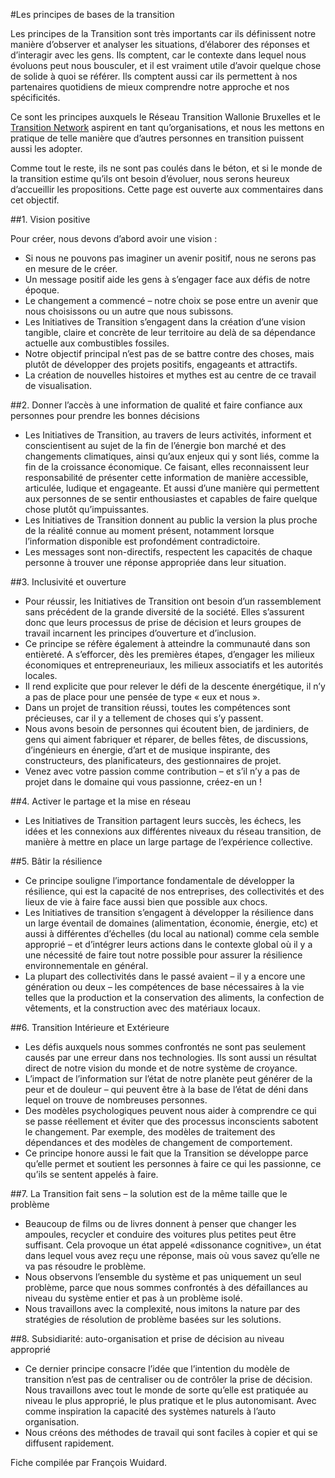 #Les principes de bases de la transition

Les principes de la Transition sont très importants car ils définissent notre manière d’observer et analyser les situations, d’élaborer des réponses et d’interagir avec les gens. Ils comptent, car le contexte dans lequel nous évoluons peut nous bousculer, et il est vraiment utile d’avoir quelque chose de solide à quoi se référer. Ils comptent aussi car ils permettent à nos partenaires quotidiens de mieux comprendre notre approche et nos spécificités.

Ce sont les principes auxquels le Réseau Transition Wallonie Bruxelles et le [Transition Network](http://www.transitionnetwork.org/about/principles) aspirent en tant qu’organisations, et nous les mettons en pratique de telle manière que d’autres personnes en transition puissent aussi les adopter.

Comme tout le reste, ils ne sont pas coulés dans le béton, et si le monde de la transition estime qu’ils ont besoin d’évoluer, nous serons heureux d’accueillir les propositions. Cette page est ouverte aux commentaires dans cet objectif.

##1. Vision positive

Pour créer, nous devons d’abord avoir une vision :

  * Si nous ne pouvons pas imaginer un avenir positif, nous ne serons pas en mesure de le créer.
  * Un message positif aide les gens à s’engager face aux défis de notre époque.
  * Le changement a commencé – notre choix se pose entre un avenir que nous choisissons ou un autre que nous subissons.
  * Les Initiatives de Transition s’engagent dans la création d’une vision tangible, claire et concrète de leur territoire au delà de sa dépendance actuelle aux combustibles fossiles.
  * Notre objectif principal n’est pas de se battre contre des choses, mais plutôt de développer des projets positifs, engageants et attractifs.
  * La création de nouvelles histoires et mythes est au centre de ce travail de visualisation.
  
  ##2. Donner l’accès à une information de qualité et faire confiance aux personnes pour prendre les bonnes décisions

  * Les Initiatives de Transition, au travers de leurs activités, informent et conscientisent au sujet de la fin de l’énergie bon marché et des changements climatiques, ainsi qu’aux enjeux qui y sont liés, comme la fin de la croissance économique. Ce faisant, elles reconnaissent leur responsabilité de présenter cette information de manière accessible, articulée, ludique et engageante. Et aussi d’une manière qui permettent aux personnes de se sentir enthousiastes et capables de faire quelque chose plutôt qu’impuissantes.
  * Les Initiatives de Transition donnent au public la version la plus proche de la réalité connue au moment présent, notamment lorsque l’information disponible est profondément contradictoire.
  * Les messages sont non-directifs, respectent les capacités de chaque personne à trouver une réponse appropriée dans leur situation.

##3. Inclusivité et ouverture

  * Pour réussir, les Initiatives de Transition ont besoin d’un rassemblement sans précédent de la grande diversité de la société. Elles s’assurent donc que leurs processus de prise de décision et leurs groupes de travail incarnent les principes d’ouverture et d’inclusion.
  * Ce principe se réfère également à atteindre la communauté dans son entièreté. A s’efforcer, dès les premières étapes, d’engager les milieux économiques et entrepreneuriaux, les milieux associatifs et les autorités locales.
  * Il rend explicite que pour relever le défi de la descente énergétique, il n’y a pas de place pour une pensée de type « eux et nous ».
  * Dans un projet de transition réussi, toutes les compétences sont précieuses, car il y a tellement de choses qui s’y passent.
  * Nous avons besoin de personnes qui écoutent bien, de jardiniers, de gens qui aiment fabriquer et réparer, de belles fêtes, de discussions, d’ingénieurs en énergie, d’art et de musique inspirante, des constructeurs, des planificateurs, des gestionnaires de projet.
  * Venez avec votre passion comme contribution –  et s’il n’y a pas de projet dans le domaine qui vous passionne, créez-en un !

##4. Activer le partage et la mise en réseau

  * Les Initiatives de Transition partagent leurs succès, les échecs, les idées et les connexions aux différentes niveaux du réseau transition, de manière à mettre en place un large partage de l’expérience collective.

##5. Bâtir la résilience

  * Ce principe souligne l’importance fondamentale de développer la résilience, qui est la capacité de nos entreprises, des collectivités et des lieux de vie à faire face aussi bien que possible aux chocs.
  * Les Initiatives de transition s’engagent à développer la résilience dans un large éventail de domaines (alimentation, économie, énergie, etc) et aussi à différentes d’échelles (du local au national) comme cela semble approprié – et d’intégrer leurs actions dans le contexte global où il y a une nécessité de faire tout notre possible pour assurer la résilience environnementale en général.
  * La plupart des collectivités dans le passé avaient – il y a encore une génération ou deux – les compétences de base nécessaires à la vie telles que la production et la conservation des aliments, la confection de vêtements, et la construction avec des matériaux locaux.

##6. Transition Intérieure et Extérieure

  * Les défis auxquels nous sommes confrontés ne sont pas seulement causés par une erreur dans nos technologies. Ils sont aussi un résultat direct de notre vision du monde et de notre système de croyance.
  * L’impact de l’information sur l’état de notre planète peut générer de la peur et de douleur – qui peuvent être à la base de l’état ​​de déni dans lequel on trouve de nombreuses personnes.
  * Des modèles psychologiques peuvent nous aider à comprendre ce qui se passe réellement et éviter que des processus inconscients sabotent le changement. Par exemple, des modèles de traitement des dépendances et des modèles de changement de comportement.
  * Ce principe honore aussi le fait que la Transition se développe parce qu’elle permet et soutient les personnes à faire ce qui les passionne, ce qu’ils se sentent appelés à faire.

##7. La Transition fait sens – la solution est de la même taille que le problème

  * Beaucoup de films ou de livres donnent à penser que changer les ampoules, recycler et conduire des voitures plus petites peut être suffisant. Cela provoque un état appelé «dissonance cognitive», un état dans lequel vous avez reçu une réponse, mais où vous savez qu’elle ne va pas résoudre le problème.
  * Nous observons l’ensemble du système et pas uniquement un seul problème, parce que nous sommes confrontés à des défaillances au niveau du système entier et pas à un problème isolé.
  * Nous travaillons avec la complexité, nous imitons la nature par des stratégies de résolution de problème basées sur les solutions.

##8. Subsidiarité: auto-organisation et prise de décision au niveau approprié

  * Ce dernier principe consacre l’idée que l’intention du modèle de transition n’est pas de centraliser ou de contrôler la prise de décision. Nous travaillons avec tout le monde de sorte qu’elle est pratiquée au niveau le plus approprié, le plus pratique et le plus autonomisant. Avec comme inspiration la capacité des systèmes naturels à l’auto organisation.
  * Nous créons des méthodes de travail qui sont faciles à copier et qui se diffusent rapidement.
  
  Fiche compilée par François Wuidard. 

